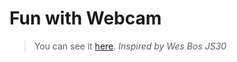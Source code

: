 # Fun with Webcam

> You can see it [here](https://karolinedealencar.github.io/webcam-fun/).
> *Inspired by Wes Bos JS30*
